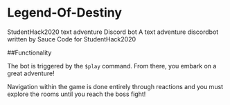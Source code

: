 # Legend-Of-Destiny
StudentHack2020 text adventure Discord bot
A text adventure discordbot written by Sauce Code for StudentHack2020

##Functionality

The bot is triggered by the `$play` command. From there, you embark on a great adventure!

Navigation within the game is done entirely through reactions and you must explore the rooms until you reach the boss fight!
